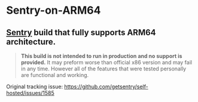 # Sentry-on-ARM64

## [Sentry](https://github.com/getsentry) build that fully supports ARM64 architecture.

> **This build is not intended to run in production and no support is provided.** It may preform worse than official x86 version and may fail in any time. However all of the features that were tested personally are functional and working.

Original tracking issue: https://github.com/getsentry/self-hosted/issues/1585
